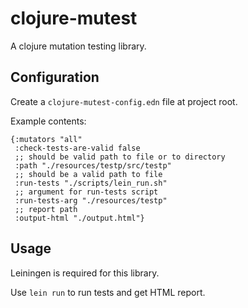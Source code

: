 # clojure-mutest

A clojure mutation testing library.

## Configuration

Create a `clojure-mutest-config.edn` file at project root.

Example contents:

```edn
{:mutators "all"
 :check-tests-are-valid false
 ;; should be valid path to file or to directory
 :path "./resources/testp/src/testp"
 ;; should be a valid path to file
 :run-tests "./scripts/lein_run.sh"
 ;; argument for run-tests script
 :run-tests-arg "./resources/testp"
 ;; report path
 :output-html "./output.html"}
```

## Usage

Leiningen is required for this library.

Use `lein run` to run tests and get HTML report.
